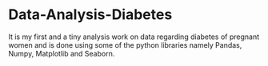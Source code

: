 # Data-Analysis-Diabetes
It is my first and a tiny analysis work on data regarding diabetes of pregnant women and
is done using some of the python libraries namely Pandas, Numpy, Matplotlib and Seaborn.
